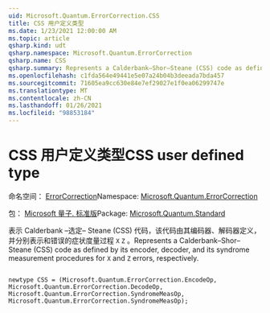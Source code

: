 ```yaml
---
uid: Microsoft.Quantum.ErrorCorrection.CSS
title: CSS 用户定义类型
ms.date: 1/23/2021 12:00:00 AM
ms.topic: article
qsharp.kind: udt
qsharp.namespace: Microsoft.Quantum.ErrorCorrection
qsharp.name: CSS
qsharp.summary: Represents a Calderbank–Shor–Steane (CSS) code as defined by its encoder, decoder, and its syndrome measurement procedures for `X` and `Z` errors, respectively.
ms.openlocfilehash: c1fda564e49441e5e07a24b04b3deeada7bda457
ms.sourcegitcommit: 71605ea9cc630e84e7ef29027e1f0ea06299747e
ms.translationtype: MT
ms.contentlocale: zh-CN
ms.lasthandoff: 01/26/2021
ms.locfileid: "98853184"
---
```

# <a name="css-user-defined-type"></a><span data-ttu-id="fa422-102">CSS 用户定义类型</span><span class="sxs-lookup"><span data-stu-id="fa422-102">CSS user defined type</span></span>

<span data-ttu-id="fa422-103">命名空间： [ErrorCorrection](xref:Microsoft.Quantum.ErrorCorrection)</span><span class="sxs-lookup"><span data-stu-id="fa422-103">Namespace: [Microsoft.Quantum.ErrorCorrection](xref:Microsoft.Quantum.ErrorCorrection)</span></span>

<span data-ttu-id="fa422-104">包： [Microsoft 量子. 标准版](https://nuget.org/packages/Microsoft.Quantum.Standard)</span><span class="sxs-lookup"><span data-stu-id="fa422-104">Package: [Microsoft.Quantum.Standard](https://nuget.org/packages/Microsoft.Quantum.Standard)</span></span>


<span data-ttu-id="fa422-105">表示 Calderbank –选定– Steane (CSS) 代码，该代码由其编码器、解码器定义，并分别表示和错误的症状度量过程 `X` `Z` 。</span><span class="sxs-lookup"><span data-stu-id="fa422-105">Represents a Calderbank–Shor–Steane (CSS) code as defined by its encoder, decoder, and its syndrome measurement procedures for `X` and `Z` errors, respectively.</span></span>

```qsharp

newtype CSS = (Microsoft.Quantum.ErrorCorrection.EncodeOp, Microsoft.Quantum.ErrorCorrection.DecodeOp, Microsoft.Quantum.ErrorCorrection.SyndromeMeasOp, Microsoft.Quantum.ErrorCorrection.SyndromeMeasOp);
```

